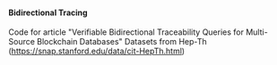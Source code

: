 #### Bidirectional Tracing

Code for article "Verifiable Bidirectional Traceability Queries for Multi-Source Blockchain Databases"
Datasets from Hep-Th (https://snap.stanford.edu/data/cit-HepTh.html)
